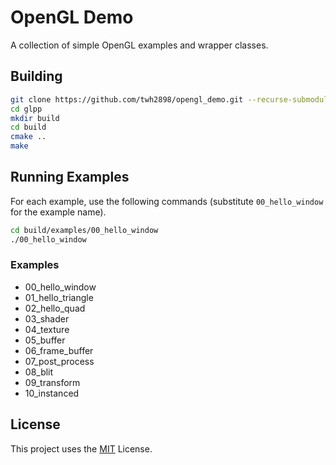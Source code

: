 # OpenGL Demo

A collection of simple OpenGL examples and wrapper classes.

## Building

```sh
git clone https://github.com/twh2898/opengl_demo.git --recurse-submodules
cd glpp
mkdir build
cd build
cmake ..
make
```

## Running Examples

For each example, use the following commands (substitute `00_hello_window` for
the example name).

```sh
cd build/examples/00_hello_window
./00_hello_window
```

### Examples

- 00_hello_window
- 01_hello_triangle
- 02_hello_quad
- 03_shader
- 04_texture
- 05_buffer
- 06_frame_buffer
- 07_post_process
- 08_blit
- 09_transform
- 10_instanced

## License

This project uses the [MIT](LICENSE) License.